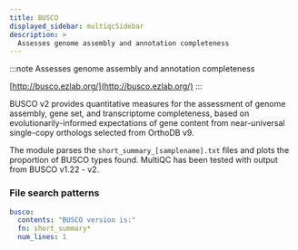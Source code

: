 ```yaml
---
title: BUSCO
displayed_sidebar: multiqcSidebar
description: >
  Assesses genome assembly and annotation completeness
---
```


<!--
~~~~~ DO NOT EDIT ~~~~~
This file is autogenerated from the MultiQC module python docstring.
Do not edit the markdown, it will be overwritten.

File path for the source of this content: multiqc/modules/busco/busco.py
~~~~~~~~~~~~~~~~~~~~~~~
-->

:::note
Assesses genome assembly and annotation completeness

[http://busco.ezlab.org/](http://busco.ezlab.org/)
:::

BUSCO v2 provides quantitative measures for the assessment of genome
assembly, gene set, and transcriptome completeness, based on
evolutionarily-informed expectations of gene content from near-universal
single-copy orthologs selected from OrthoDB v9.

The module parses the `short_summary_[samplename].txt` files and
plots the proportion of BUSCO types found. MultiQC has been tested with
output from BUSCO v1.22 - v2.

### File search patterns

```yaml
busco:
  contents: "BUSCO version is:"
  fn: short_summary*
  num_lines: 1
```
